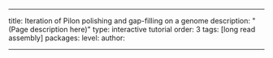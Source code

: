 ---

title: Iteration of Pilon polishing and gap-filling on a genome
description: "(Page description here)"
type: interactive tutorial
order: 3
tags: [long read assembly]
packages: 
level: 
author: 

---